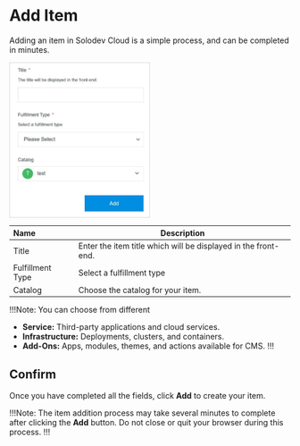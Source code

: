 # Add Item

Adding an item in Solodev Cloud is a simple process, and can be completed in minutes.

<img src="../../../images/additem.jpg" alt="additem" style="width: 50%; display: block"></a>


**Name** | **Description** 
:--- | ---
Title | Enter the item title which will be displayed in the front-end.
Fulfillment Type | Select a fulfillment type
Catalog | Choose the catalog for your item.

!!!Note:
You can choose from different 

- **Service:**  Third-party applications and cloud services.  
- **Infrastructure:** Deployments, clusters, and containers.
- **Add-Ons:** Apps, modules, themes, and actions available for CMS.
!!!

## Confirm

Once you have completed all the fields, click **Add** to create your item.

!!!Note:
The item addition process may take several minutes to complete after clicking the **Add** button. Do not close or quit your browser during this process.
!!!
